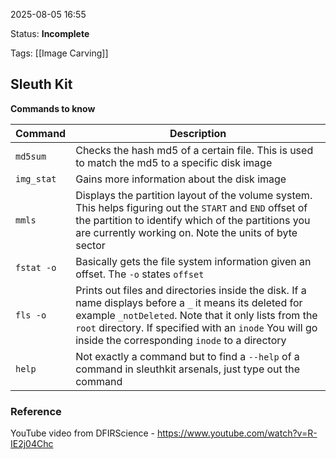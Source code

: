 2025-08-05 16:55

Status: **Incomplete**

Tags: 
[[Image Carving]]
## Sleuth Kit
**Commands to know**

| Command    | Description                                                                                                                                                                                                                                                                   |
| ---------- | ----------------------------------------------------------------------------------------------------------------------------------------------------------------------------------------------------------------------------------------------------------------------------- |
| `md5sum`   | Checks the hash md5 of a certain file. This is used to match the md5 to a specific disk image                                                                                                                                                                                 |
| `img_stat` | Gains more information about the disk image                                                                                                                                                                                                                                   |
| `mmls`     | Displays the partition layout of the volume system. This helps figuring out the `START` and `END` offset of the partition to identify which of the partitions you are currently working on. Note the units of byte sector                                                     |
| `fstat -o` | Basically gets the file system information given an offset. The `-o` states `offset`                                                                                                                                                                                          |
| `fls -o`   | Prints out files and directories inside the disk. If a name displays before a `_` it means its deleted for example `_notDeleted`. Note that it only lists from the `root` directory. If specified with an `inode` You will go inside the corresponding `inode` to a directory |
| `help`     | Not exactly a command but to find a `--help` of a command in sleuthkit arsenals, just type out the command                                                                                                                                                                    |


### Reference
YouTube video from DFIRScience - https://www.youtube.com/watch?v=R-IE2j04Chc